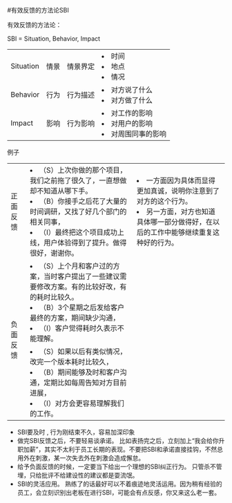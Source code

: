 #有效反馈的方法论SBI

有效反馈的方法论：

SBI = Situation, Behavior, Impact

<table>
<tr>
<td>Situation</td>
<td>情景</td>
<td>情景界定</td>
<td>
<li>时间</li>
<li>地点</li>
<li>情况</li></td>
</tr>

<tr>
<td>Behavior</td>
<td>行为</td>
<td>行为描述</td>
<td>
<li>对方说了什么</li>
<li>对方做了什么</li>
</td>
</tr>

<tr>
<td>Impact</td>
<td>影响</td>
<td>行为影响</td>
<td>
<li>对工作的影响</li>
<li>对用户的影响</li>
<li>对周围同事的影响</li>
</td>
</tr>
</table>

例子

<table>
<tr>
<td>正面反馈</td>
<td>
<li>（S）上次你做的那个项目，我们之前拖了很久了，一直想做却不知道从哪下手。</li>
<li>（B）你接手之后花了大量的时间调研，又找了好几个部门的相关同事，</li>
<li>（I）最终把这个项目成功上线，用户体验得到了提升。做得很好，谢谢你。</li>
</td>
<td>
<li>一方面因为具体而显得更加真诚，说明你注意到了对方的这个行为。</li>
<li>另一方面，对方也知道具体哪一部分做得好，在以后的工作中能够继续重复这种好的行为。</li>
</td>

</tr>

<tr>
<td rowspan=2>负面反馈</td>
<td>
<li>（S）上个月和客户过的方案，当时客户提出了一些建议需要修改方案。有的比较好改，有的耗时比较久。
<li>（B）3个星期之后发给客户最终的方案，期间缺少沟通，
<li>（I）客户觉得耗时久表示不能理解。
</td>
<td></td>
</tr>

<tr>
<td>
<li>（S）如果以后有类似情况，改完一个版本耗时比较久，
<li>（B）期间能够及时和客户沟通，定期比如每周告知对方目前进展，
<li>（I）对方会更容易理解我们的工作。
</td>
<td></td>
</tr>


</table>


* SBI要及时 , 行为刚结束不久，容易加深印象
* 做完SBI反馈之后，不要轻易谈承诺。  比如表扬完之后，立刻加上“我会给你升职加薪”，其实不太利于员工长期的表现。不要把SBI和承诺直接挂钩，不然总用外在刺激，某一次失去外在刺激会造成懈怠。
* 给予负面反馈的时候，一定要当下给出一个理想的SBI纠正行为。  只管杀不管埋，只给批评不给建设性的建议都是耍流氓。
* SBI的灵活应用。  熟练了的话最好可以不着痕迹地灵活运用。因为稍有经验的员工，会立刻识别出老板在进行SBI，可能会有点反感，你又来这么老一套。